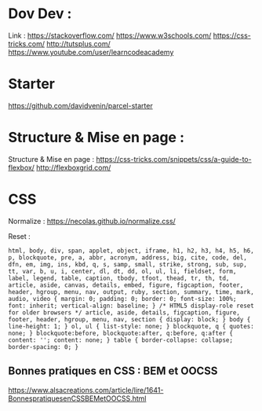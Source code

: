 # Dov Dev : 
Link : 
https://stackoverflow.com/
https://www.w3schools.com/
https://css-tricks.com/
http://tutsplus.com/
https://www.youtube.com/user/learncodeacademy

# Starter 
https://github.com/davidvenin/parcel-starter 
# Structure & Mise en page : 
Structure & Mise en page : 
https://css-tricks.com/snippets/css/a-guide-to-flexbox/
http://flexboxgrid.com/
# CSS 
Normalize :
https://necolas.github.io/normalize.css/

Reset : 

    html, body, div, span, applet, object, iframe, h1, h2, h3, h4, h5, h6, p, blockquote, pre, a, abbr, acronym, address, big, cite, code, del, dfn, em, img, ins, kbd, q, s, samp, small, strike, strong, sub, sup, tt, var, b, u, i, center, dl, dt, dd, ol, ul, li, fieldset, form, label, legend, table, caption, tbody, tfoot, thead, tr, th, td, article, aside, canvas, details, embed, figure, figcaption, footer, header, hgroup, menu, nav, output, ruby, section, summary, time, mark, audio, video { margin: 0; padding: 0; border: 0; font-size: 100%; font: inherit; vertical-align: baseline; } /* HTML5 display-role reset for older browsers */ article, aside, details, figcaption, figure, footer, header, hgroup, menu, nav, section { display: block; } body { line-height: 1; } ol, ul { list-style: none; } blockquote, q { quotes: none; } blockquote:before, blockquote:after, q:before, q:after { content: ''; content: none; } table { border-collapse: collapse; border-spacing: 0; }

## Bonnes pratiques en CSS : BEM et OOCSS
https://www.alsacreations.com/article/lire/1641-BonnespratiquesenCSSBEMetOOCSS.html

